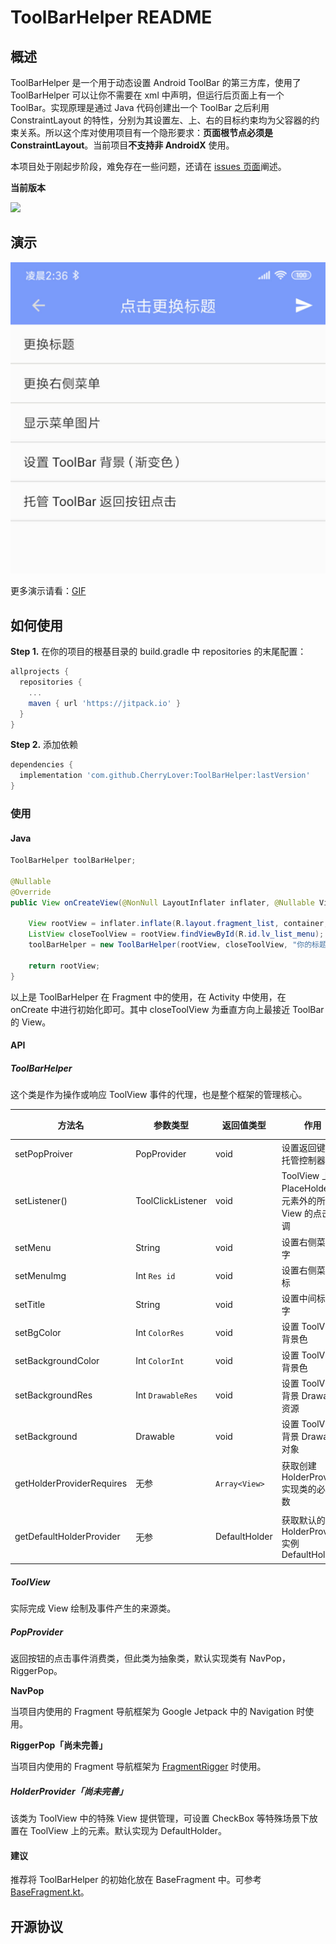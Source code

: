 # ToolBarHelper README

## 概述

ToolBarHelper 是一个用于动态设置 Android ToolBar 的第三方库，使用了 ToolBarHelper 可以让你不需要在 xml 中声明，但运行后页面上有一个 ToolBar。实现原理是通过 Java 代码创建出一个 ToolBar 之后利用 ConstraintLayout 的特性，分别为其设置左、上、右的目标约束均为父容器的约束关系。所以这个库对使用项目有一个隐形要求：**页面根节点必须是 ConstraintLayout**。当前项目**不支持非 AndroidX** 使用。

本项目处于刚起步阶段，难免存在一些问题，还请在 [issues 页面](https://github.com/CherryLover/ToolBarHelper/issues)阐述。

**当前版本**

[![](https://jitpack.io/v/CherryLover/ToolBarHelper.svg)](https://jitpack.io/#CherryLover/ToolBarHelper)

## 演示

![](https://github.com/CherryLover/ToolBarHelper/blob/master/screen/ToolBarHeler_Menu.jpg?raw=true)

更多演示请看：[GIF](https://github.com/CherryLover/ToolBarHelper/blob/master/screen/ToolBarHelper_actions.gif)

## 如何使用

**Step 1.** 在你的项目的根基目录的 build.gradle 中 repositories 的末尾配置：

```groovy
allprojects {
  repositories {
    ...
    maven { url 'https://jitpack.io' }
  }
}
```

**Step 2.** 添加依赖

```groovy
dependencies {
  implementation 'com.github.CherryLover:ToolBarHelper:lastVersion'
}
```

### 使用

#### Java

```java
ToolBarHelper toolBarHelper;

@Nullable
@Override
public View onCreateView(@NonNull LayoutInflater inflater, @Nullable ViewGroup container, @Nullable Bundle savedInstanceState) {

    View rootView = inflater.inflate(R.layout.fragment_list, container, false);
    ListView closeToolView = rootView.findViewById(R.id.lv_list_menu);
    toolBarHelper = new ToolBarHelper(rootView, closeToolView, "你的标题");

    return rootView;
}
```

以上是 ToolBarHelper 在 Fragment 中的使用，在 Activity 中使用，在 onCreate 中进行初始化即可。其中 closeToolView 为垂直方向上最接近 ToolBar 的 View。

#### API

##### ToolBarHelper

这个类是作为操作或响应 ToolView 事件的代理，也是整个框架的管理核心。

| 方法名                    | 参数类型          | 返回值类型    | 作用                                                     | 备注     |
| ------------------------- | ----------------- | ------------- | -------------------------------------------------------- | -------- |
| setPopProiver             | PopProvider       | void          | 设置返回键点击托管控制器                                 |          |
| setListener()             | ToolClickListener | void          | ToolView 上除 PlaceHolder 内元素外的所有 View 的点击回调 |          |
| setMenu                   | String            | void          | 设置右侧菜单文字                                         |          |
| setMenuImg                | Int `Res id`      | void          | 设置右侧菜单图标                                         |          |
| setTitle                  | String            | void          | 设置中间标题文字                                         |          |
| setBgColor                | Int `ColorRes`    | void          | 设置 ToolView 背景色                                     |          |
| setBackgroundColor        | Int `ColorInt`    | void          | 设置 ToolView 背景色                                     |          |
| setBackgroundRes          | Int `DrawableRes` | void          | 设置 ToolView 背景 Drawable 资源                         |          |
| setBackground             | Drawable          | void          | 设置 ToolView 背景 Drawable 对象                         |          |
| getHolderProviderRequires | 无参              | `Array<View>` | 获取创建 HolderProvider 实现类的必要参数                 | 尚未完善 |
| getDefaultHolderProvider  | 无参              | DefaultHolder | 获取默认的 HolderProvider 实例 DefaultHolder             | 尚未完善 |

##### ToolView

实际完成 View 绘制及事件产生的来源类。

##### PopProvider

返回按钮的点击事件消费类，但此类为抽象类，默认实现类有 NavPop，RiggerPop。

**NavPop**

当项目内使用的 Fragment 导航框架为 Google Jetpack 中的 Navigation 时使用。

**RiggerPop「尚未完善」**

当项目内使用的 Fragment 导航框架为 [FragmentRigger](https://github.com/JingYeoh/FragmentRigger) 时使用。

##### HolderProvider「尚未完善」

该类为 ToolView 中的特殊 View 提供管理，可设置 CheckBox 等特殊场景下放置在 ToolView 上的元素。默认实现为 DefaultHolder。

#### 建议

推荐将 ToolBarHelper 的初始化放在 BaseFragment 中。可参考 [BaseFragment.kt](https://github.com/CherryLover/ToolBarHelper/blob/master/app/src/main/java/me/monster/toolbarhelper/base/BaseFragment.kt)。

## 开源协议

